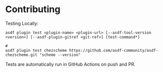# Contributing

Testing Locally:

```shell
asdf plugin test <plugin-name> <plugin-url> [--asdf-tool-version <version>] [--asdf-plugin-gitref <git-ref>] [test-command*]

#
asdf plugin test chezscheme https://github.com/asdf-community/asdf-chezscheme.git "scheme --version"
```

Tests are automatically run in GitHub Actions on push and PR.
